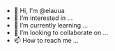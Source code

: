 - 👋 Hi, I’m @elauua
- 👀 I’m interested in ...
- 🌱 I’m currently learning ...
- 💞️ I’m looking to collaborate on ...
- 📫 How to reach me ...

<!---
elauua/elauua is a ✨ special ✨ repository because its `README.md` (this file) appears on your GitHub profile.
You can click the Preview link to take a look at your changes.
--->
